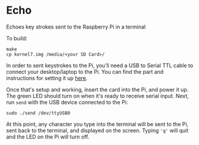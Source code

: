 # Echo
Echoes key strokes sent to the Raspberry Pi in a terminal

To build:
```
make
cp kernel7.img /media/<your SD Card>/
```

In order to sent keystrokes to the Pi, you'll need a USB to Serial TTL cable to connect your desktop/laptop to the Pi.  You can find the part and instructions 
for setting it up [here](https://www.adafruit.com/product/954).

Once that's setup and working, insert the card into the Pi, and power it up.  The green LED should turn on when it's ready to receive serial input.  Next, 
run ```send``` with the USB device connected to the Pi:
```
sudo ./send /dev/ttyUSB0 
```
At this point, any character you type into the terminal will be sent to the Pi, sent back to the terminal, and displayed on the screen.  Typing ```'q'``` will quit and
the LED on the Pi will turn off.
